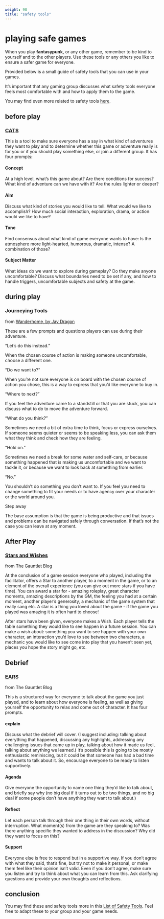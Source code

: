 ```yaml
---
weight: 98
title: "safety tools"
---
```


# playing safe games

When you play **fantasypunk**, or any other game, remember to be kind to yourself and to the other players. Use these tools or any others you like to ensure a safer game for everyone.

Provided below is a small guide of safety tools that you can use in your games. 

It’s important that any gaming group discusses what safety tools everyone feels most comfortable with and how to apply them to the game.

You may find even more related to safety tools [here](https://itch.io/c/1655621/safety-tools-and-wellbeing-for-ttrpg).

## before play

### [CATS](https://200wordrpg.github.io/2016/supplement/2016/04/12/CATS.html)

This is a tool to make sure everyone has a say in what kind of adventures they want to play and to determine whether this game or adventure really is for you or if you should play something else, or join a different group. It has four prompts:

#### Concept

At a high level, what’s this game about? Are there conditions for success? What kind of adventure can we have with it? Are the rules lighter or deeper?

#### Aim

Discuss what kind of stories you would like to tell. What would we like to accomplish? How much social interaction, exploration, drama, or action would we like to have?

#### Tone

Find consensus about what kind of game everyone wants to have: Is the atmosphere more light-hearted, humorous, dramatic, intense? A combination of those?

#### Subject Matter

What ideas do we want to explore during gameplay? Do they make anyone uncomfortable? Discuss what boundaries need to be set if any, and how to handle triggers, uncomfortable subjects and safety at the game.

## during play

### Journeying Tools 
from [Wanderhome, by Jay Dragon](https://possumcreekgames.itch.io/wanderhome)

These are a few prompts and questions players can use during their adventure.

“Let’s do this instead.”

When the chosen course of action is making someone uncomfortable, choose a different one.

“Do we want to?”

When you’re not sure everyone is on board with the chosen course of action you chose, this is a way to express that you’d like everyone to buy in.

“Where to next?”

If you feel the adventure came to a standstill or that you are stuck, you can discuss what to do to move the adventure forward.

“What do you think?”

Sometimes we need a bit of extra time to think, focus or express ourselves. If someone seems quieter or seems to be speaking less, you can ask them what they think and check how they are feeling.

“Hold on.”

Sometimes we need a break for some water and self-care, or because something happened that is making us uncomfortable and we want to tackle it, or because we want to look back at something from earlier.

“No.”

You shouldn’t do something you don’t want to. If you feel you need to change something to fit your needs or to have agency over your character or the world around you.

Step away

The base assumption is that the game is being productive and that issues and problems can be navigated safely through conversation. If that’s not the case you can leave at any moment.

## After Play

### [Stars and Wishes](https://www.gauntlet-rpg.com/blog/stars-and-wishes)
from The Gauntlet Blog

At the conclusion of a game session everyone who played, including the facilitator, offers a Star to another player, to a moment in the game, or to an element of the overall experience (you can give out more stars if you have time). You can award a star for - amazing roleplay, great character moments, amazing descriptions by the GM, the feeling you had at a certain moment, another player’s generosity, a mechanic of the game system that really sang etc. A star is a thing you loved about the game - if the game you played was amazing it is often hard to choose!

After stars have been given, everyone makes a Wish. Each player tells the table something they would like to see happen in a future session. You can make a wish about: something you want to see happen with your own character, an interaction you’d love to see between two characters, a mechanic you would like to see come into play that you haven’t seen yet, places you hope the story might go, etc.

## Debrief

### [EARS](https://blackarmada.com/tools-to-use-after-play/)
from The Gauntlet Blog

This is a structured way for everyone to talk about the game you just played, and to learn about how everyone is feeling, as well as giving yourself the opportunity to relax and come out of character. It has four prompts.

#### explain

Discuss what the debrief will cover. (I suggest including: talking about everything that happened, discussing any highlights, addressing any challenging issues that came up in play, talking about how it made us feel, talking about anything we learned.) It’s possible this is going to be mostly enthusiastic reminiscing, but it could be that someone has had a bad time and wants to talk about it. So, encourage everyone to be ready to listen supportively.

#### Agenda

Give everyone the opportunity to name one thing they’d like to talk about, and briefly say why (no big deal if it turns out to be two things, and no big deal if some people don’t have anything they want to talk about.)

#### Reflect

Let each person talk through their one thing in their own words, without interruption. What moment(s) from the game are they speaking to? Was there anything specific they wanted to address in the discussion? Why did they want to focus on this?

#### Support

Everyone else is free to respond but in a supportive way. If you don’t agree with what they said, that’s fine, but try not to make it personal, or make them feel like their opinion isn’t valid. Even if you don’t agree, make sure you listen and try to think about what you can learn from this. Ask clarifying questions and provide your own thoughts and reflections.

## conclusion

You may find these and safety tools more in this [List of Safety Tools](https://gabrielcaetano.itch.io/safety-tools-and-wellbeing-a-curated-list). Feel free to adapt these to your group and your game needs.
